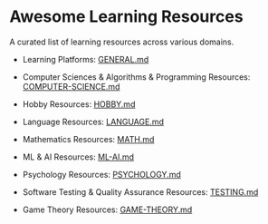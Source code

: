 # Awesome Learning Resources

A curated list of learning resources across various domains.

* Learning Platforms: [GENERAL.md](GENERAL.md)

* Computer Sciences & Algorithms & Programming Resources: [COMPUTER-SCIENCE.md](COMPUTER-SCIENCE.md)

* Hobby Resources: [HOBBY.md](HOBBY.md)

* Language Resources: [LANGUAGE.md](LANGUAGE.md)

* Mathematics Resources: [MATH.md](MATH.md)

* ML & AI Resources: [ML-AI.md](ML-AI.md)

* Psychology Resources: [PSYCHOLOGY.md](PSYCHOLOGY.md)

* Software Testing & Quality Assurance Resources: [TESTING.md](TESTING.md)

* Game Theory Resources: [GAME-THEORY.md](GAME-THEORY.md)